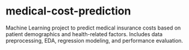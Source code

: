 # medical-cost-prediction
Machine Learning project to predict medical insurance costs based on patient demographics and health-related factors. Includes data preprocessing, EDA, regression modeling, and performance evaluation.
